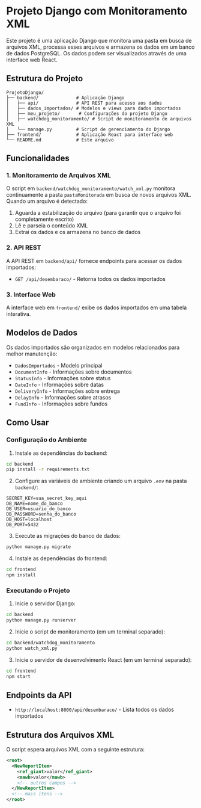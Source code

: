 # Projeto Django com Monitoramento XML

Este projeto é uma aplicação Django que monitora uma pasta em busca de arquivos XML, processa esses arquivos e armazena os dados em um banco de dados PostgreSQL. Os dados podem ser visualizados através de uma interface web React.

## Estrutura do Projeto

```
ProjetoDjango/
├── backend/              # Aplicação Django
│   ├── api/              # API REST para acesso aos dados
│   ├── dados_importados/ # Modelos e views para dados importados
│   ├── meu_projeto/       # Configurações do projeto Django
│   ├── watchdog_monitoramento/ # Script de monitoramento de arquivos XML
│   └── manage.py         # Script de gerenciamento do Django
├── frontend/             # Aplicação React para interface web
└── README.md             # Este arquivo
```

## Funcionalidades

### 1. Monitoramento de Arquivos XML
O script em `backend/watchdog_monitoramento/watch_xml.py` monitora continuamente a pasta `pastaMonitorada` em busca de novos arquivos XML. Quando um arquivo é detectado:

1. Aguarda a estabilização do arquivo (para garantir que o arquivo foi completamente escrito)
2. Lê e parseia o conteúdo XML
3. Extrai os dados e os armazena no banco de dados

### 2. API REST
A API REST em `backend/api/` fornece endpoints para acessar os dados importados:

- `GET /api/desembaraco/` - Retorna todos os dados importados

### 3. Interface Web
A interface web em `frontend/` exibe os dados importados em uma tabela interativa.

## Modelos de Dados

Os dados importados são organizados em modelos relacionados para melhor manutenção:

- `DadosImportados` - Modelo principal
- `DocumentInfo` - Informações sobre documentos
- `StatusInfo` - Informações sobre status
- `DateInfo` - Informações sobre datas
- `DeliveryInfo` - Informações sobre entrega
- `DelayInfo` - Informações sobre atrasos
- `FundInfo` - Informações sobre fundos

## Como Usar

### Configuração do Ambiente

1. Instale as dependências do backend:
```bash
cd backend
pip install -r requirements.txt
```

2. Configure as variáveis de ambiente criando um arquivo `.env` na pasta `backend/`:
```
SECRET_KEY=sua_secret_key_aqui
DB_NAME=nome_do_banco
DB_USER=usuario_do_banco
DB_PASSWORD=senha_do_banco
DB_HOST=localhost
DB_PORT=5432
```

3. Execute as migrações do banco de dados:
```bash
python manage.py migrate
```

4. Instale as dependências do frontend:
```bash
cd frontend
npm install
```

### Executando o Projeto

1. Inicie o servidor Django:
```bash
cd backend
python manage.py runserver
```

2. Inicie o script de monitoramento (em um terminal separado):
```bash
cd backend/watchdog_monitoramento
python watch_xml.py
```

3. Inicie o servidor de desenvolvimento React (em um terminal separado):
```bash
cd frontend
npm start
```

## Endpoints da API

- `http://localhost:8000/api/desembaraco/` - Lista todos os dados importados

## Estrutura dos Arquivos XML

O script espera arquivos XML com a seguinte estrutura:

```xml
<root>
  <NewReportItem>
    <ref_giant>valor</ref_giant>
    <mawb>valor</mawb>
    <!-- outros campos -->
  </NewReportItem>
  <!-- mais itens -->
</root>